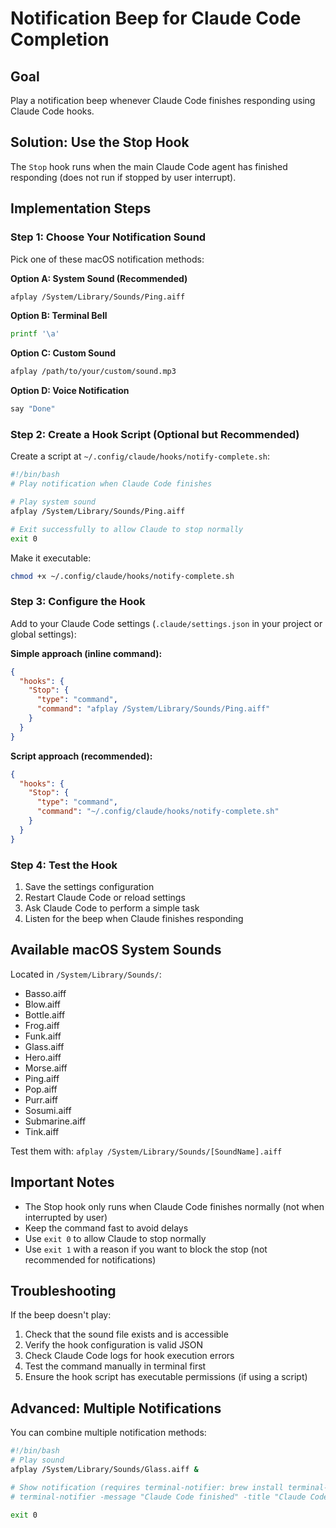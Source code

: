 # Notification Beep for Claude Code Completion

## Goal
Play a notification beep whenever Claude Code finishes responding using Claude Code hooks.

## Solution: Use the Stop Hook

The `Stop` hook runs when the main Claude Code agent has finished responding (does not run if stopped by user interrupt).

## Implementation Steps

### Step 1: Choose Your Notification Sound

Pick one of these macOS notification methods:

**Option A: System Sound (Recommended)**
```bash
afplay /System/Library/Sounds/Ping.aiff
```

**Option B: Terminal Bell**
```bash
printf '\a'
```

**Option C: Custom Sound**
```bash
afplay /path/to/your/custom/sound.mp3
```

**Option D: Voice Notification**
```bash
say "Done"
```

### Step 2: Create a Hook Script (Optional but Recommended)

Create a script at `~/.config/claude/hooks/notify-complete.sh`:

```bash
#!/bin/bash
# Play notification when Claude Code finishes

# Play system sound
afplay /System/Library/Sounds/Ping.aiff

# Exit successfully to allow Claude to stop normally
exit 0
```

Make it executable:
```bash
chmod +x ~/.config/claude/hooks/notify-complete.sh
```

### Step 3: Configure the Hook

Add to your Claude Code settings (`.claude/settings.json` in your project or global settings):

**Simple approach (inline command):**
```json
{
  "hooks": {
    "Stop": {
      "type": "command",
      "command": "afplay /System/Library/Sounds/Ping.aiff"
    }
  }
}
```

**Script approach (recommended):**
```json
{
  "hooks": {
    "Stop": {
      "type": "command",
      "command": "~/.config/claude/hooks/notify-complete.sh"
    }
  }
}
```

### Step 4: Test the Hook

1. Save the settings configuration
2. Restart Claude Code or reload settings
3. Ask Claude Code to perform a simple task
4. Listen for the beep when Claude finishes responding

## Available macOS System Sounds

Located in `/System/Library/Sounds/`:
- Basso.aiff
- Blow.aiff
- Bottle.aiff
- Frog.aiff
- Funk.aiff
- Glass.aiff
- Hero.aiff
- Morse.aiff
- Ping.aiff
- Pop.aiff
- Purr.aiff
- Sosumi.aiff
- Submarine.aiff
- Tink.aiff

Test them with: `afplay /System/Library/Sounds/[SoundName].aiff`

## Important Notes

- The Stop hook only runs when Claude Code finishes normally (not when interrupted by user)
- Keep the command fast to avoid delays
- Use `exit 0` to allow Claude to stop normally
- Use `exit 1` with a reason if you want to block the stop (not recommended for notifications)

## Troubleshooting

If the beep doesn't play:
1. Check that the sound file exists and is accessible
2. Verify the hook configuration is valid JSON
3. Check Claude Code logs for hook execution errors
4. Test the command manually in terminal first
5. Ensure the hook script has executable permissions (if using a script)

## Advanced: Multiple Notifications

You can combine multiple notification methods:

```bash
#!/bin/bash
# Play sound
afplay /System/Library/Sounds/Glass.aiff &

# Show notification (requires terminal-notifier: brew install terminal-notifier)
# terminal-notifier -message "Claude Code finished" -title "Claude Code"

exit 0
```
